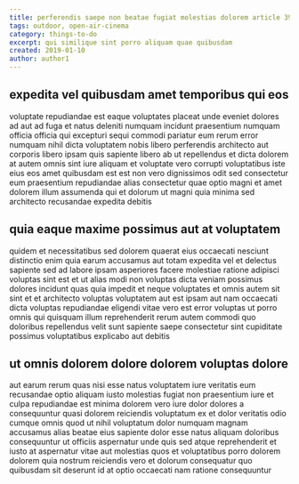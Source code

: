 ```yaml
---
title: perferendis saepe non beatae fugiat molestias dolorem article 3904
tags: outdoor, open-air-cinema
category: things-to-do
excerpt: qui similique sint porro aliquam quae quibusdam
created: 2019-01-10
author: author1
---
```


## expedita vel quibusdam amet temporibus qui eos

voluptate repudiandae est eaque voluptates placeat unde eveniet dolores ad aut ad fuga et natus deleniti numquam incidunt praesentium numquam officia officia qui excepturi sequi commodi pariatur eum rerum error numquam nihil dicta voluptatem nobis libero perferendis architecto aut corporis libero ipsam quis sapiente libero ab ut repellendus et dicta dolorem at autem omnis sint iure aliquam et voluptate vero corrupti voluptatibus iste eius eos amet quibusdam est est non vero dignissimos odit sed consectetur eum praesentium repudiandae alias consectetur quae optio magni et amet dolorem illum assumenda qui et dolorum ut magni quia minima sed architecto recusandae expedita debitis

## quia eaque maxime possimus aut at voluptatem

quidem et necessitatibus sed dolorem quaerat eius occaecati nesciunt distinctio enim quia earum accusamus aut totam expedita vel et delectus sapiente sed ad labore ipsam asperiores facere molestiae ratione adipisci voluptas sint est et ut alias modi non voluptas dicta veniam possimus dolores incidunt quas quia impedit et neque voluptates et omnis autem sit sint et et architecto voluptas voluptatem aut est ipsam aut nam occaecati dicta voluptas repudiandae eligendi vitae vero est error voluptas ut porro omnis qui quisquam illum reprehenderit rerum autem commodi quo doloribus repellendus velit sunt sapiente saepe consectetur sint cupiditate possimus voluptatibus explicabo aut debitis

## ut omnis dolorem dolore dolorem voluptas dolore

aut earum rerum quas nisi esse natus voluptatem iure veritatis eum recusandae optio aliquam iusto molestias fugiat non praesentium iure et culpa repudiandae est minima dolorem vero iure dolor dolores a consequuntur quasi dolorem reiciendis voluptatum ex et dolor veritatis odio cumque omnis quod ut nihil voluptatum dolor numquam magnam accusamus alias beatae eius sapiente dolor esse natus aliquam doloribus consequuntur ut officiis aspernatur unde quis sed atque reprehenderit et iusto at aspernatur vitae aut molestias quos et voluptatibus porro dolorem dolorem quia nostrum reiciendis vero et dolorum consequatur quo quibusdam sit deserunt id at optio occaecati nam ratione consequuntur
